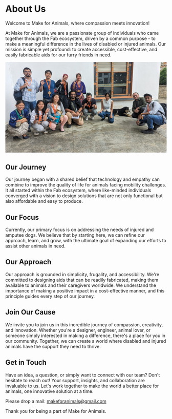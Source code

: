 # About Us

Welcome to Make for Animals, where compassion meets innovation!

At Make for Animals, we are a passionate group of individuals who came together through the Fab ecosystem, driven by a common purpose - to make a meaningful difference in the lives of disabled or injured animals. Our mission is simple yet profound: to create accessible, cost-effective, and easily fabricable aids for our furry friends in need.
<p align="center"><img alt="group" src="../../images/grp.jpg" /></p>

## Our Journey

Our journey began with a shared belief that technology and empathy can combine to improve the quality of life for animals facing mobility challenges. It all started within the Fab ecosystem, where like-minded individuals converged with a vision to design solutions that are not only functional but also affordable and easy to produce.

## Our Focus

Currently, our primary focus is on addressing the needs of injured and amputee dogs. We believe that by starting here, we can refine our approach, learn, and grow, with the ultimate goal of expanding our efforts to assist other animals in need.

## Our Approach

Our approach is grounded in simplicity, frugality, and accessibility. We're committed to designing aids that can be readily fabricated, making them available to animals and their caregivers worldwide. We understand the importance of making a positive impact in a cost-effective manner, and this principle guides every step of our journey.

## Join Our Cause

We invite you to join us in this incredible journey of compassion, creativity, and innovation. Whether you're a designer, engineer, animal lover, or someone simply interested in making a difference, there's a place for you in our community. Together, we can create a world where disabled and injured animals have the support they need to thrive.

## Get in Touch

Have an idea, a question, or simply want to connect with our team? Don't hesitate to reach out! Your support, insights, and collaboration are invaluable to us. Let's work together to make the world a better place for animals, one innovative solution at a time.

Please drop a mail: makeforanimals@gmail.com

Thank you for being a part of Make for Animals.

